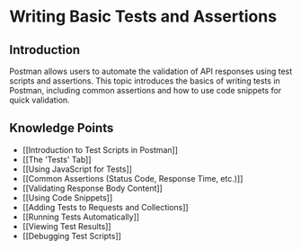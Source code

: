 # Writing Basic Tests and Assertions

## Introduction
Postman allows users to automate the validation of API responses using test scripts and assertions. This topic introduces the basics of writing tests in Postman, including common assertions and how to use code snippets for quick validation.

## Knowledge Points

- [[Introduction to Test Scripts in Postman]]
- [[The 'Tests' Tab]]
- [[Using JavaScript for Tests]]
- [[Common Assertions (Status Code, Response Time, etc.)]]
- [[Validating Response Body Content]]
- [[Using Code Snippets]]
- [[Adding Tests to Requests and Collections]]
- [[Running Tests Automatically]]
- [[Viewing Test Results]]
- [[Debugging Test Scripts]] 